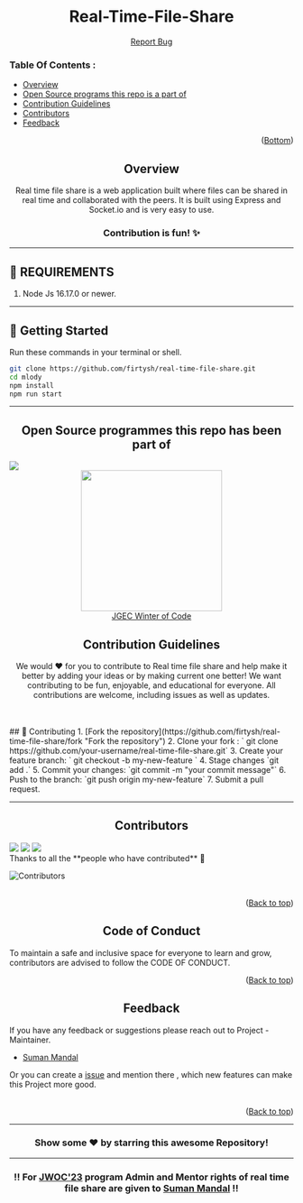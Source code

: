 <div id="top"></div>

<h1 align="center">Real-Time-File-Share </h1>
<!-- # REAL TIME FILE SHARE -->
<!-- Real Time File Share is a web aplication built with **[Express](https://expressjs.com/)** and **[Socket.io](https://socket.io/)**  to share files in real time. -->
<!-- ![Contributors](https://img.shields.io/github/contributors/firtysh/real-time-file-share?style=for-the-badge) -->
<p align="center">
    <a href="https://github.com/firtysh/real-time-file-share">Report Bug</a>
    </p>
    <!-------------------------------------------------------------------------------------------------------------------------->
    

<!TABLE OF CONTENTS>
### Table Of Contents :
* [Overview](#Overview)
* [Open Source programs this repo is a part of](#Open-Source-programs-this-repo-is-a-part-of)
* [Contribution Guidelines](#Contribution-Guidelines)
* [Contributors](#Contributors)
* [Feedback](#Feedback)



<p align="right">(<a href="#Bottom">Bottom</a>)</p>
<!------------------------------------------------------------------------------------------------------------------------------------------------>
<!----------------------------------------------------------------------------------------->
<h2 align="center">Overview</h2>
<p align="center"> Real time file share is a web application built where files can be shared in real time and collaborated with the peers. It is built using Express and Socket.io and is very easy to use.
</p>
<div align="center">   <h3>     Contribution is fun! ✨    </h3>    </div>


----
## 🔧 REQUIREMENTS

1. Node Js 16.17.0 or newer.
----
## 🚀 **Getting Started**

Run these commands in your terminal or shell.

```sh
git clone https://github.com/firtysh/real-time-file-share.git
cd mlody
npm install
npm run start
```

----
<h2 align="center">Open Source programmes this repo has been part of</h2>
<a href="https://github.com/firtysh/real-time-file-share"><img src="https://badges.frapsoft.com/os/v2/open-source.svg?v=103"></a>

<div align="center">
<img src="https://user-images.githubusercontent.com/80174214/161392790-7895ef9b-bc4d-41ee-a17a-395e3773ac19.png" width="250px">
</div>
<div align="center">
    <a href="https://jwoc.tech/">JGEC Winter of Code</a>

</div>

<h2 align="center">Contribution Guidelines</h2>

<p align="center">                    We would ❤️ for you to contribute to Real time file share and help make it better by adding your ideas or by making current one better! We want contributing to be fun, enjoyable, and educational for everyone. All contributions are welcome, including issues as well as updates.                         </p>

<br>

<br>
## 🤝 Contributing
1. [Fork the repository](https://github.com/firtysh/real-time-file-share/fork "Fork the repository")
2. Clone your fork : ` git clone https://github.com/your-username/real-time-file-share.git`
3. Create your feature branch: ` git checkout -b my-new-feature `
4. Stage changes `git add .`
5. Commit your changes: `git commit -m "your commit message"`
6. Push to the branch: `git push origin my-new-feature`
7. Submit a pull request.

----
<h2 align="center">Contributors</h2>
<a href="https://github.com/firtysh/real-time-file-share"><img src="https://forthebadge.com/images/badges/built-by-developers.svg"  ></a> 
<a href="https://github.com/firtysh/real-time-file-share"><img src="https://forthebadge.com/images/badges/built-with-love.svg"  ></a> 
<a href="https://github.com/firtysh/real-time-file-share"><img src="https://forthebadge.com/images/badges/built-with-swag.svg" ></a>   

<br>
Thanks to all the **people who have contributed** 💜



![Contributors](https://contributors-img.web.app/image?repo=firtysh/real-time-file-share)
<br>
<br>
<p align="right">(<a href="#top">Back to top</a>)</p>
<!---------------------------------------------------------------------------------------------------------------------------------------------------------->
<!------------------------------------------------------------------------------------------------------------------------------->
<h2 align="center">Code of Conduct</h2>

To maintain a safe and inclusive space for everyone to learn and grow, contributors are advised to follow the CODE OF CONDUCT.

<p align="right">(<a href="#top">Back to top</a>)</p>
<h2 align="center">Feedback</h2>

If you have any feedback or suggestions please reach out to Project - Maintainer.  
* [Suman Mandal](https://github.com/firtysh) 

Or you can create a  <a href="https://github.com/firtysh/real-time-file-share/issues">issue</a> and mention there , which new features can make this Project more good.
<br>
<br>
<p align="right">(<a href="#top">Back to top</a>)</p>

<hr>

<div align="center">

### Show some ❤️ by starring this awesome Repository!

</div>
<!--------------------------------------------------------------------------------------------------------------------------------------------------------------------------->
<!--------------------------------------------------------------------------------------------------------------------------->
<hr>
<h3 align="center"> 

 ‼️ For [JWOC'23](https://jwoc.tech/) program Admin and Mentor rights of real time file share are given to [Suman Mandal](https://github.com/firtysh) ‼️
 </h3>
  
  
<div id="Bottom"></div>

